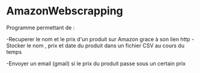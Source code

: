 # AmazonWebscrapping

Programme permettant de :

-Recuperer le nom et le prix d'un produit sur Amazon grace à son lien http
-Stocker le nom , prix et date du produit dans un fichier CSV au cours du temps

-Envoyer un email (gmail) si le prix du produit passe sous un certain prix 


